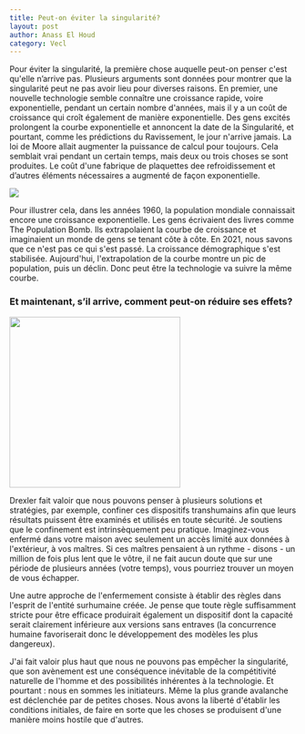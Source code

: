 ```yaml
---
title: Peut-on éviter la singularité?
layout: post
author: Anass El Houd
category: Vecl
---
```


Pour éviter la singularité, la première chose auquelle peut-on penser c'est qu'elle n’arrive pas. Plusieurs arguments sont données pour montrer que la singularité peut ne pas avoir lieu pour diverses raisons. En premier, une nouvelle technologie semble connaître une croissance rapide, voire exponentielle, pendant un certain nombre d'années, mais il y a un coût de croissance qui croît également de manière exponentielle. Des gens excités prolongent la courbe exponentielle et annoncent la date de la Singularité, et pourtant, comme les prédictions du Ravissement, le jour n'arrive jamais.
La loi de Moore allait augmenter la puissance de calcul pour toujours. Cela semblait vrai pendant un certain temps, mais deux ou trois choses se sont produites. Le coût d'une fabrique de plaquettes dee refroidissement et d’autres éléments nécessaires a augmenté de façon exponentielle.

<img style="float: center;"  src="https://thumbs-prod.si-cdn.com/XEqQfsk1NoCtml7LUQU7nKi5SbA=/420x240/filters:focal(537x371:538x372)/https://public-media.si-cdn.com/filer/01/d2/01d2d8b5-f4fd-49e3-8f1c-4321fdfa27b5/img_3471.jpg"  />

Pour illustrer cela, dans les années 1960, la population mondiale connaissait encore une croissance exponentielle. Les gens écrivaient des livres comme The Population Bomb. Ils extrapolaient la courbe de croissance et imaginaient un monde de gens se tenant côte à côte. En 2021, nous savons que ce n'est pas ce qui s'est passé. La croissance démographique s'est stabilisée. Aujourd'hui, l'extrapolation de la courbe montre un pic de population, puis un déclin. Donc peut être la technologie va suivre la même courbe.

### Et maintenant, s’il arrive, comment peut-on réduire ses effets?

<img style="float: center;"  src="https://i0.wp.com/babylonradio.com/wp-content/uploads/2017/03/robots.jpg?resize=750%2C560&ssl=1" width="300" />

Drexler fait valoir que nous pouvons penser à plusieurs solutions et stratégies, par exemple, confiner ces dispositifs transhumains afin que leurs résultats puissent être examinés et utilisés en toute sécurité. Je soutiens que le confinement est intrinsèquement peu pratique. Imaginez-vous enfermé dans votre maison avec seulement un accès limité aux données à l'extérieur, à vos maîtres. Si ces maîtres pensaient à un rythme - disons - un million de fois plus lent que le vôtre, il ne fait aucun doute que sur une période de plusieurs années (votre temps), vous pourriez trouver un moyen de vous échapper.

Une autre approche de l'enfermement consiste à établir des règles dans l'esprit de l'entité surhumaine créée. Je pense que toute règle suffisamment stricte pour être efficace produirait également un dispositif dont la capacité serait clairement inférieure aux versions sans entraves (la concurrence humaine favoriserait donc le développement des modèles les plus dangereux).

J'ai fait valoir plus haut que nous ne pouvons pas empêcher la singularité, que son avènement est une conséquence inévitable de la compétitivité naturelle de l'homme et des possibilités inhérentes à la technologie. Et pourtant : nous en sommes les initiateurs. Même la plus grande avalanche est déclenchée par de petites choses. Nous avons la liberté d'établir les conditions initiales, de faire en sorte que les choses se produisent d'une manière moins hostile que d'autres. 


